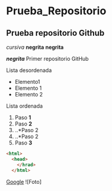 # Prueba_Repositorio
## Prueba repositorio Github
*cursiva*
**negrita** __negrita__

**_negrita_**
Primer repositorio GitHub

Lista desordenada
+ Elemento1
+ Elemento 1
+ Elemento 2

Lista ordenada
1. Paso **1**
2. Paso **2**
3. ..*Paso 2
4. ..*Paso 2
5. Paso **3**

```html
<html>
  <head>
    </hrad>
  </html>
 ```
[Google](https://www.google.es/?hl=ca "Buscador")
![Foto]
